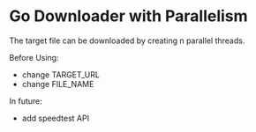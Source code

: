 # Go Downloader with Parallelism

The target file can be downloaded by creating n parallel threads.

Before Using:

- change TARGET_URL
- change FILE_NAME

In future:

- add speedtest API
